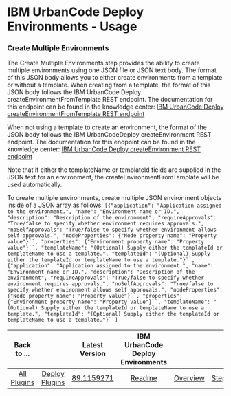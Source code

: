 
# IBM UrbanCode Deploy Environments - Usage

### Create Multiple Environments

The Create Multiple Environments step provides the ability to create multiple environments using one JSON file or JSON text body. The format of this JSON body allows you to either create environments from a template or without a template. When creating from a template, the format of this JSON body follows the IBM UrbanCode Deploy createEnvironmentFromTemplate REST endpoint. The documentation for this endpoint can be found in the knowledge center: [IBM UrbanCode Deploy createEnvironmentFromTemplate REST endpoint](https://www.ibm.com/support/knowledgecenter/SS4GSP_6.2.7/com.ibm.udeploy.api.doc/topics/rest_cli_environment_createenvironmentfromtemplate_put.html)

When not using a template to create an environment, the format of the JSON body follows the IBM UrbanCodeDeploy createEnvironment REST endpoint. The documentation for this endpoint can be found in the knowledge center: [IBM UrbanCode Deploy createEnvironment REST endpoint](https://www.ibm.com/support/knowledgecenter/SS4GSP_6.2.7/com.ibm.udeploy.api.doc/topics/rest_cli_environment_createenvironment_put.html)

Note that if either the templateName or templateId fields are supplied in the JSON text for an environment, the createEnvironmentFromTemplate will be used automatically.

To create multiple environments, create multiple JSON environment objects inside of a JSON array as follows:  `[{"application": "Application assigned to the environment.", "name": "Environment name or ID.", "description": "Description of the environment", "requireApprovals": "True/false to specify whether environment requires approvals.", "noSelfApprovals": "True/false to specify whether environment allows self approvals.", "nodeProperties": {"Node property name": "Property value"}``, "properties": {"Environment property name": "Property value"}``, "templateName": "(Optional) Supply either the templateId or templateName to use a template.", "templateId": "(Optional) Supply either the templateId or templateName to use a template."}``, {"application": "Application assigned to the environment.", "name": "Environment name or ID.", "description": "Description of the environment", "requireApprovals": "True/false to specify whether environment requires approvals.", "noSelfApprovals": "True/false to specify whether environment allows self approvals.", "nodeProperties": {"Node property name": "Property value"}``, "properties": {"Environment property name": "Property value"}``, "templateName": "(Optional) Supply either the templateId or templateName to use a template.", "templateId": "(Optional) Supply either the templateId or templateName to use a template."}``]`


|Back to ...||Latest Version|IBM UrbanCode Deploy Environments ||||
| :---: | :---: | :---: | :---: | :---: | :---: | :---: |
|[All Plugins](../../index.md)|[Deploy Plugins](../README.md)|[89.1159271](https://raw.githubusercontent.com/UrbanCode/IBM-UCD-PLUGINS/main/files/uDeploy-Environment/ucd-uDeploy-Environment-89.1159271.zip)|[Readme](README.md)|[Overview](overview.md)|[Steps](steps.md)|[Downloads](downloads.md)|

